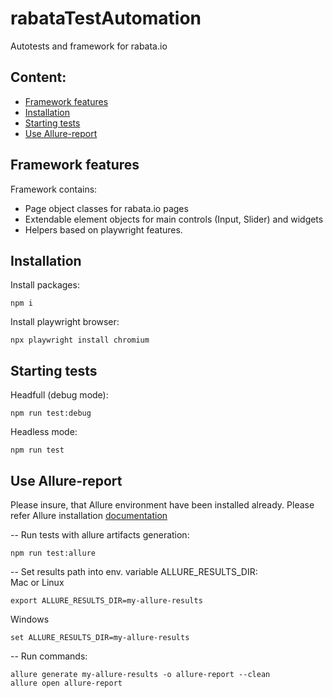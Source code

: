 # rabataTestAutomation

Autotests and framework for rabata.io

## Content:

- [Framework features](#framework-features)
- [Installation](#installation)
- [Starting tests](#starting-tests)
- [Use Allure-report](#use-allure-report)


## Framework features

Framework contains:
- Page object classes for rabata.io pages
- Extendable element objects for main controls (Input, Slider) and widgets
- Helpers based on playwright features.


## Installation

Install packages:
```
npm i
```
Install playwright browser:
```
npx playwright install chromium
```

## Starting tests

Headfull (debug mode):
```
npm run test:debug
```

Headless mode:
```
npm run test
```

## Use Allure-report
Please insure, that Allure environment have been installed already. Please refer Allure installation [documentation](https://allurereport.org/docs/gettingstarted-installation/)

-- Run tests with allure artifacts generation:
```
npm run test:allure
```

-- Set results path into env. variable ALLURE_RESULTS_DIR:  
Mac or Linux
```
export ALLURE_RESULTS_DIR=my-allure-results  
```
  Windows
```
set ALLURE_RESULTS_DIR=my-allure-results 
```

-- Run commands:
```
allure generate my-allure-results -o allure-report --clean
allure open allure-report
```
